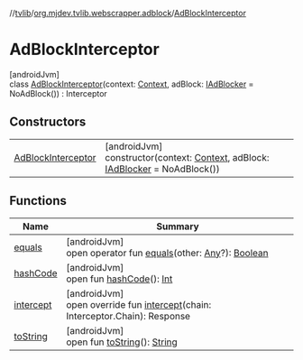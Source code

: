 //[tvlib](../../../index.md)/[org.mjdev.tvlib.webscrapper.adblock](../index.md)/[AdBlockInterceptor](index.md)

# AdBlockInterceptor

[androidJvm]\
class [AdBlockInterceptor](index.md)(context: [Context](https://developer.android.com/reference/kotlin/android/content/Context.html), adBlock: [IAdBlocker](../-i-ad-blocker/index.md) = NoAdBlock()) : Interceptor

## Constructors

| | |
|---|---|
| [AdBlockInterceptor](-ad-block-interceptor.md) | [androidJvm]<br>constructor(context: [Context](https://developer.android.com/reference/kotlin/android/content/Context.html), adBlock: [IAdBlocker](../-i-ad-blocker/index.md) = NoAdBlock()) |

## Functions

| Name | Summary |
|---|---|
| [equals](../../org.mjdev.tvlib.webscrapper.select/-element-not-found-exception/index.md#585090901%2FFunctions%2F-1596939238) | [androidJvm]<br>open operator fun [equals](../../org.mjdev.tvlib.webscrapper.select/-element-not-found-exception/index.md#585090901%2FFunctions%2F-1596939238)(other: [Any](https://kotlinlang.org/api/latest/jvm/stdlib/kotlin/-any/index.html)?): [Boolean](https://kotlinlang.org/api/latest/jvm/stdlib/kotlin/-boolean/index.html) |
| [hashCode](../../org.mjdev.tvlib.webscrapper.select/-element-not-found-exception/index.md#1794629105%2FFunctions%2F-1596939238) | [androidJvm]<br>open fun [hashCode](../../org.mjdev.tvlib.webscrapper.select/-element-not-found-exception/index.md#1794629105%2FFunctions%2F-1596939238)(): [Int](https://kotlinlang.org/api/latest/jvm/stdlib/kotlin/-int/index.html) |
| [intercept](intercept.md) | [androidJvm]<br>open override fun [intercept](intercept.md)(chain: Interceptor.Chain): Response |
| [toString](../../org.mjdev.tvlib.webscrapper.select/-element-not-found-exception/index.md#1616463040%2FFunctions%2F-1596939238) | [androidJvm]<br>open fun [toString](../../org.mjdev.tvlib.webscrapper.select/-element-not-found-exception/index.md#1616463040%2FFunctions%2F-1596939238)(): [String](https://kotlinlang.org/api/latest/jvm/stdlib/kotlin/-string/index.html) |
